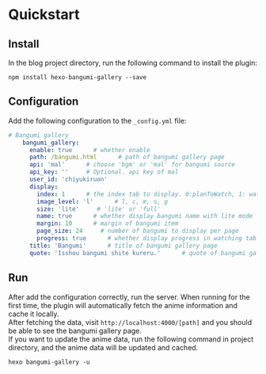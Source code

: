 # Quickstart <!-- {docsify-ignore} -->
## Install

In the blog project directory, run the following command to install the plugin:

```shell
npm install hexo-bangumi-gallery --save
```

## Configuration

Add the following configuration to the `_config.yml` file:

```yaml
# Bangumi gallery
    bangumi_gallery:
      enable: true      # whether enable
      path: /bangumi.html      # path of bangumi gallery page
      api: 'mal'      # choose 'bgm' or 'mal' for bangumi source
      api_key: ''     # Optional. api key of mal
      user_id: 'chiyukiruon'
      display:
        index: 1      # the index tab to display. 0:planToWatch, 1: watching, 2: completed
        image_level: 'l'      # l, c, m, s, g
        size: 'lite'     # 'lite' or 'full'
        name: true      # whether display bangumi name with lite mode
        margin: 10      # margin of bangumi item
        page_size: 24     # number of bangumi to display per page
        progress: true      # whether display progress in watching tab with full mode
      title: 'Bangumi'      # title of bangumi gallery page
      quote: 'Isshou bangumi shite kureru.'      # quote of bangumi gallery page
```

## Run

After add the configuration correctly, run the server. When running for the first time, the plugin will automatically fetch the anime information and cache it locally.  
After fetching the data, visit `http://localhost:4000/[path]` and you should be able to see the bangumi gallery page.  
If you want to update the anime data, run the following command in project directory, and the anime data will be updated and cached.  

```shell
hexo bangumi-gallery -u
```